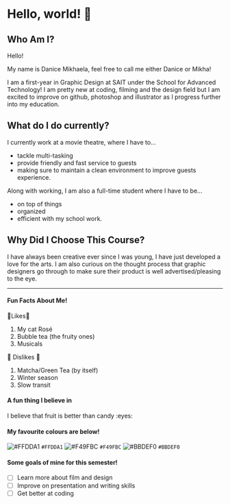 # Hello, world! 👋
<h2> Who Am I? </h2>
<p>Hello!</p>
<p>My name is Danice Mikhaela, feel free to call me either Danice or Mikha!</p>
<p>I am a first-year in Graphic Design at SAIT under the School for Advanced Technology! I am pretty new at coding, filming and the design field but I am excited to improve on github, photoshop and illustrator as I progress further into my education.</p>

<h2> What do I do currently? </h2>
<p>I currently work at a movie theatre, where I have to...</p>

- tackle multi-tasking
- provide friendly and fast service to guests
- making sure to maintain a clean environment to improve guests experience. 

<p>Along with working, I am also a full-time student where I have to be...</p>

- on top of things
- organized
- efficient with my school work.

<h2> Why Did I Choose This Course? </h2>
<p> I have always been creative ever since I was young, I have just developed a love for the arts. I am also curious on the thought process that graphic designers go through to make sure their product is well advertised/pleasing to the eye.</p>

--------------------
<h4> Fun Facts About Me! </h4>

💛Likes💛

1. My cat Rosé
2. Bubble tea (the fruity ones)
3. Musicals 

:black_heart: Dislikes :black_heart:

1. Matcha/Green Tea (by itself)
2. Winter season
3. Slow transit

<h4>A fun thing I believe in</h4>
I believe that fruit is better than candy :eyes:

<h4> My favourite colours are below! </h4>

![#FFDDA1](https://placehold.co/15x15/FFDDA1/FFDDA1.png) `#FFDDA1`
![#F49FBC](https://placehold.co/15x15/F49FBC/F49FBC.png) `#F49FBC`
![#BBDEF0](https://placehold.co/15x15/BBDEF0/BBDEF0.png) `#BBDEF0`

<h4> Some goals of mine for this semester! </h4>

- [ ] Learn more about film and design
- [ ] Improve on presentation and writing skills
- [ ] Get better at coding
